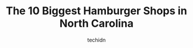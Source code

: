 ---
layout: ampstory
image: https://i0.wp.com/paketmu.com/wp-content/uploads/2023/06/hwy-55-burgers-shakes-fries-0-in-north-carolina-1686366107.jpeg?resize=640,853
author: techidn
featured: false
description: Explore the diverse Hamburger Shop scene in North Carolina, home to an incredible selection of 10 establishments catering to every taste. Whether youre in search of iconic favorites or undi
title: The 10 Biggest Hamburger Shops in North Carolina
cover:
   title: The 10 Biggest Hamburger Shops in North Carolina
   subtitle: RICKPATE
   background: https://paketmu.com/wp-content/uploads/2023/06/hwy-55-burgers-shakes-fries-0-in-north-carolina-1686366107.jpeg

pages: 
 - layout: thirds
   top: <h1>#1 Cook Out</h1>
   bottom: "<p>I usually go here on occasion for the milkshake menu, but food here is good as well, at least by fast food standards. Just keep in mind its near a large university, NC S</p>"
   background: https://paketmu.com/wp-content/uploads/2023/06/hwy-55-burgers-shakes-fries-1-in-north-carolina-1686366109.jpeg
   backgroundblur: true
 - layout: thirds
   top: <h1>#2 Corbetts Burgers & Soda Bar</h1>
   bottom: "<p>I like a hot dog joint that has a dry cleaners close by.  Perfect for dropping off my chili stained work shirt. I enjoyed the Southern dog and the Spicy dog on this visit</p>"
   background: https://paketmu.com/wp-content/uploads/2023/06/hwy-55-burgers-shakes-fries-2-in-north-carolina-1686366110.jpeg
   cta:
      link: https://paketmu.com/the-10-biggest-hamburger-shops-in-north-carolina/
      text: The 10 Biggest Hamburger Shops in North Carolina
 - layout: thirds
   top: <h1>#3 Town Hall Burger & Beer Durham</h1>
   bottom: "<p>Not only was there a great selection of beers here but the food was absolutely ON POINT. Hands down best burger Ive had from a restaurant. Gotta recommend the Tar Heel B</p>"
   background: https://paketmu.com/wp-content/uploads/2023/06/hwy-55-burgers-shakes-fries-3-in-north-carolina-1686366111.jpeg
   cta:
      link: https://paketmu.com/the-10-biggest-hamburger-shops-in-north-carolina/
      text: The 10 Biggest Hamburger Shops in North Carolina
 - layout: thirds
   top: <h1>#4 Red Robin Gourmet Burgers and Brews</h1>
   bottom: "<p>2260 Walnut St, Cary, NC 27511, United States</p>"
   background: https://images.unsplash.com/photo-1597773150796-e5c14ebecbf5?ixlib=rb-4.0.3&ixid=MnwxMjA3fDB8MHxwaG90by1wYWdlfHx8fGVufDB8fHx8&auto=format&fit=crop&w=640&h=853&q=80
   cta:
      link: https://paketmu.com/the-10-biggest-hamburger-shops-in-north-carolina/
      text: The 10 Biggest Hamburger Shops in North Carolina
 - layout: thirds
   top: <h1>#5 Shake Shack Waverly Place</h1>
   bottom: "<p>310 Colonades Way, Cary, NC 27518, United States</p>"
   background: https://images.unsplash.com/photo-1533735380053-eb8d0759b24a?ixlib=rb-4.0.3&ixid=MnwxMjA3fDB8MHxwaG90by1wYWdlfHx8fGVufDB8fHx8&auto=format&fit=crop&w=640&h=853&q=80
   cta:
      link: https://paketmu.com/the-10-biggest-hamburger-shops-in-north-carolina/
      text: The 10 Biggest Hamburger Shops in North Carolina
 - layout: thirds
   top: <h1>#6 Char-Grill</h1>
   bottom: "<p>9601 Strickland Rd, Raleigh, NC 27615, United States</p>"
   background: https://images.unsplash.com/photo-1541356665065-22676f35dd40?ixlib=rb-4.0.3&ixid=MnwxMjA3fDB8MHxwaG90by1wYWdlfHx8fGVufDB8fHx8&auto=format&fit=crop&w=640&h=853&q=80
   cta:
      link: https://paketmu.com/the-10-biggest-hamburger-shops-in-north-carolina/
      text: The 10 Biggest Hamburger Shops in North Carolina
 - layout: thirds
   top: <h1>#7 Chubz Famous Chiliburgers</h1>
   bottom: "<p>200 A W Woodlawn Rd, Charlotte, NC 28217, United States</p>"
   background: https://images.unsplash.com/photo-1567095761054-7a02e69e5c43?ixlib=rb-4.0.3&ixid=MnwxMjA3fDB8MHxwaG90by1wYWdlfHx8fGVufDB8fHx8&auto=format&fit=crop&w=640&h=853&q=80
   cta:
      link: https://paketmu.com/the-10-biggest-hamburger-shops-in-north-carolina/
      text: The 10 Biggest Hamburger Shops in North Carolina
 - layout: thirds
   middle: Continue reading...
   background: https://images.unsplash.com/photo-1496096265110-f83ad7f96608?ixlib=rb-4.0.3&ixid=MnwxMjA3fDB8MHxwaG90by1wYWdlfHx8fGVufDB8fHx8&auto=format&fit=crop&w=640&h=853&q=80
   cta:
      link: https://paketmu.com/the-10-biggest-hamburger-shops-in-north-carolina/
      text: The 10 Biggest Hamburger Shops in North Carolina
      
---